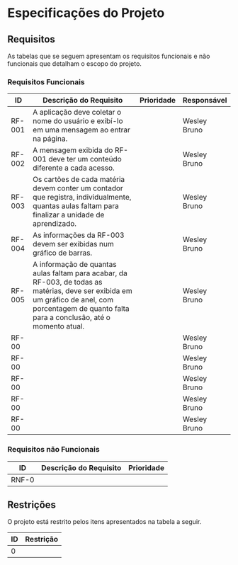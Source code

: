 # Especificações do Projeto

## Requisitos

As tabelas que se seguem apresentam os requisitos funcionais e não funcionais que detalham o escopo do projeto.

### Requisitos Funcionais

|ID    | Descrição do Requisito  | Prioridade | Responsável |
|------|-----------------------------------------|----| ----|
|RF-001| A aplicação deve coletar o nome do usuário e exibí-lo em uma mensagem ao entrar na página. |  | Wesley Bruno |
|RF-002| A mensagem exibida do RF-001 deve ter um conteúdo diferente a cada acesso. |  | Wesley Bruno |
|RF-003| Os cartões de cada matéria devem conter um contador que registra, individualmente, quantas aulas faltam para finalizar a unidade de aprendizado. |  | Wesley Bruno |
|RF-004| As informações da RF-003 devem ser exibidas num gráfico de barras. |  | Wesley Bruno |
|RF-005| A informação de quantas aulas faltam para acabar, da RF-003, de todas as matérias, deve ser exibida em um gráfico de anel, com porcentagem de quanto falta para a conclusão, até o momento atual. |  | Wesley Bruno |
|RF-00|  |  | Wesley Bruno |
|RF-00|  |  | Wesley Bruno |
|RF-00|  |  | Wesley Bruno |
|RF-00|  |  | Wesley Bruno |
|RF-00|  |  | Wesley Bruno |


### Requisitos não Funcionais

|ID     | Descrição do Requisito  |Prioridade |
|-------|-------------------------|----|
|RNF-0| | | 

## Restrições

O projeto está restrito pelos itens apresentados na tabela a seguir.

|ID| Restrição                                             |
|--|-------------------------------------------------------|
|0| |

